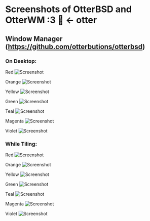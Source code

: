 # Screenshots of OtterBSD and OtterWM :3 🦦 ← otter

## Window Manager (https://github.com/otterbutions/otterbsd)

### On Desktop:

Red
![Screenshot](https://github.com/otterbutions/otterbsd-screenshots/blob/main/wm-screenshots/red.png?raw=true)

Orange
![Screenshot](https://github.com/otterbutions/otterbsd-screenshots/blob/main/wm-screenshots/orange.png?raw=true)

Yellow
![Screenshot](https://github.com/otterbutions/otterbsd-screenshots/blob/main/wm-screenshots/yellow.png?raw=true)

Green
![Screenshot](https://github.com/otterbutions/otterbsd-screenshots/blob/main/wm-screenshots/green.png?raw=true)

Teal
![Screenshot](https://github.com/otterbutions/otterbsd-screenshots/blob/main/wm-screenshots/teal.png?raw=true)

Magenta
![Screenshot](https://github.com/otterbutions/otterbsd-screenshots/blob/main/wm-screenshots/magenta.png?raw=true)

Violet
![Screenshot](https://github.com/otterbutions/otterbsd-screenshots/blob/main/wm-screenshots/violet.png?raw=true)

### While Tiling:

Red
![Screenshot](https://github.com/otterbutions/otterbsd-screenshots/blob/main/wm-screenshots/tiling-red.png?raw=true)

Orange
![Screenshot](https://github.com/otterbutions/otterbsd-screenshots/blob/main/wm-screenshots/tiling-orange.png?raw=true)

Yellow
![Screenshot](https://github.com/otterbutions/otterbsd-screenshots/blob/main/wm-screenshots/tiling-yellow.png?raw=true)

Green
![Screenshot](https://github.com/otterbutions/otterbsd-screenshots/blob/main/wm-screenshots/tiling-green.png?raw=true)

Teal
![Screenshot](https://github.com/otterbutions/otterbsd-screenshots/blob/main/wm-screenshots/tiling-teal.png?raw=true)

Magenta
![Screenshot](https://github.com/otterbutions/otterbsd-screenshots/blob/main/wm-screenshots/tiling-magenta.png?raw=true)

Violet
![Screenshot](https://github.com/otterbutions/otterbsd-screenshots/blob/main/wm-screenshots/tiling-violet.png?raw=true)
